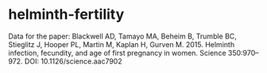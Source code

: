 # helminth-fertility
Data for the paper: Blackwell AD, Tamayo MA, Beheim B, Trumble BC, Stieglitz J, Hooper PL, Martin M, Kaplan H, Gurven M. 2015. Helminth infection, fecundity, and age of first pregnancy in women. Science 350:970–972. DOI: 10.1126/science.aac7902
